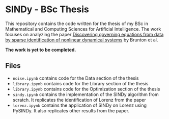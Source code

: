 # SINDy - BSc Thesis

This repository contains the code written for the thesis of my BSc in Mathematical and Computing Sciences for Artificial Intelligence. The work focuses on analyzing the paper [Discovering governing equations from data by sparse identification of nonlinear dynamical systems](https://www.pnas.org/doi/10.1073/pnas.1517384113) by Brunton et al.

**The work is yet to be completed.**

## Files

- ```noise.ipynb``` contains code for the Data section of the thesis
- ```library.ipynb``` contains code for the Library section of the thesis
- ```library.ipynb``` contains code for the Optimization section of the thesis
- ```sindy.ipynb``` contains the implementation of the SINDy algorithm from scratch. It replicates the identification of Lorenz from the paper
- ```lorenz.ipynb``` contains the application of SINDy on Lorenz using PySINDy. It also replicates other results from the paper.

